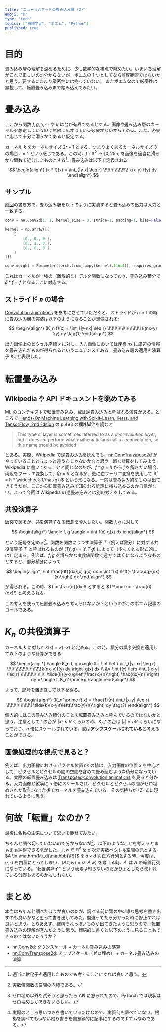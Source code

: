 ```yaml
---
title: "ニューラルネットの畳み込み層 (2)"
emoji: "⛓"
type: "tech"
topics: ["機械学習", "ポエム", "Python"]
published: true
---
```


# 目的

畳み込み層の理解を深めるために、少し数学的な視点で眺めたい。いまいち理解がこれで正しいのか分からないが、ポエムの 1 つとしてなら許容範囲ではないかと思う。要するにあまり厳密性には拘っていない。
またポエムなので厳密性は無視して、転置畳み込みまで踏み込んでみたい。

# 畳み込み

ここから関数 $f, g, h, \cdots$ や $k$ は台が有界であるとする。画像や畳み込み層のカーネルを想定しているので無限に広がっている必要がないからである。また、必要に応じて十分に滑らかであると仮定する。

カーネル $k$ をカーネルサイズ $2r+1$ とする。つまりよくあるカーネルサイズ $3$ の場合 $r=1$ という感じである。この時、$f: \mathbb{R}^2 \to [0, 255]$ を画像を適当に滑らかな関数で近似したものとする[^1]。畳み込みは以下で定義される:

[^1]: 適当に軟化子を適用したものでも考えることにすれば良いと思う。

$$
\begin{align*}
(k * f)(x) = \int_{|y-x| \leq r} \!\!\!\!\!\!\!\!\! k(x-y) f(y) dy
\end{align*}
$$

## サンプル

[前回](/articles/dwd-convolution01)の書き方で、畳み込み層を以下のように実装すると畳み込みの出力は入力と一致する。

```python
conv = nn.Conv2d(1, 1, kernel_size = 3, stride=1, padding=1, bias=False)

kernel = np.array([[
    [
        [0., 0., 0.],
        [0., 1., 0.],
        [0., 0., 0.]
    ]
]])

conv.weight = Parameter(torch.from_numpy(kernel).float(), requires_grad=False)
```

これはカーネルが一種の（離散的な）デルタ関数になっており、畳み込み積分で $\delta * f = f$ となることに対応する。

## ストライド $n$ の場合

[Convolution animations](https://github.com/vdumoulin/conv_arithmetic#convolution-animations) を参考にさせていただくと、ストライドが $n \geq 1$ の時に畳み込み層の実装は以下のようになることが想像される:

$$
\begin{align*}
(K_n f)(x) = \int_{|y-nx| \leq r} \!\!\!\!\!\!\!\!\!\!\!\! k(nx-y) f(y) dy
\tag{1}
\end{align*}
$$

出力画像上のピクセル座標 $x$ に対し、入力画像においては座標 $nx$ に周辺の情報を畳み込んだものが得られるというニュアンスである。畳み込み層の適用を演算子 $K_n$ と表現した。

# 転置畳み込み

## Wikipedia や API ドキュメントを眺めてみる

ML のコンテキストで転置畳み込み、或は逆畳み込みと呼ばれる演算がある。ところで [Hands-On Machine Learning with Scikit-Learn, Keras, and TensorFlow, 2nd Edition](https://www.oreilly.com/library/view/hands-on-machine-learning/9781492032632/) の p.493 の欄外脚注を読むと

> This type of layer is sometimes referred to as a _deconvolution layer_, but it does _not_ perform what mathematicians call a deconvolution, so this name should be avoided

とある。実際、Wikipedia で[逆畳み込み](https://ja.wikipedia.org/wiki/%E9%80%86%E7%95%B3%E3%81%BF%E8%BE%BC%E3%81%BF)を読んでも、[nn.ConvTranspose2d](https://pytorch.org/docs/stable/generated/torch.nn.ConvTranspose2d.html) がやっていることとちょっと違うんじゃないかなと思う。雑な計算をしてみよう。Wikipedia に書いてあることと同じなのだが、$f * g = h$ から $f$ を解きたい場合、両辺をフーリエ変換して、$\hat{f} \hat{g} = \hat{h}$ となるが、更に逆フーリエ変換を使用して $f = h * \widecheck{1/\hat{g}}$ という形になる。一応は畳み込み的なものは出てきそうだが、ここから転置畳み込みで知られる処理に持ち込めるのか自信がない。よって今回は Wikipedia の逆畳み込みとは別の考えをしてみる。

## 共役演算子

唐突であるが、共役演算子なる概念を導入したい。関数 $f,g$ に対して

$$
\begin{align*}
\langle f, g \rangle = \int f(x) g(x) dx
\end{align*}
$$

という記号を定める[^2]。関数を関数にうつす演算子 $T$（例えば微分）に対する共役演算子 $T^\prime$ と呼ばれるものが $\langle Tf, g \rangle = \langle f, T^\prime g \rangle$ によって（少なくとも形式的には）定まる。例えば、$f,g$ を滑らかな実数値関数で遠方では $0$ になるようなものとすると、部分積分によって

[^2]: 実数値関数の空間の内積である。

$$
\begin{align*}
\int \frac{df}{dx}(x) g(x) dx = \int f(x) \left(- \frac{dg}{dx}(x)\right) dx
\end{align*}
$$

が得られる。この時、$T = \frac{d}{dx}$ とすると $T^\prime = - \frac{d}{dx}$ と考えられる。

この考えを使って転置畳み込みを考えられないか？というのがこのポエム記事のゴールである。

# $K_n$ の共役演算子

カーネル $k$ に対して $\tilde{k}(x) = k(-x)$ と定める。この時、積分の順序交換を適用して以下のような計算ができる:

$$
\begin{align*}
\langle K_n f, g \rangle &= \int \left( \int_{|y-nx| \leq r} \!\!\!\!\!\!\!\!\!\!\!\! k(nx-y)f(y) dy \right) g(x) dx \\
&= \int f(y) \left( \int_{|x-y| \leq r} \!\!\!\!\!\!\!\!\! \tilde{k}(y-x)g\left(\frac{x}{n}\right) \frac{dx}{n} \right) dy = \langle f,  K_n^\prime g \rangle
\end{align*}
$$

よって、記号を置き直して以下を得る。

$$
\begin{align*}
(K_n^\prime f)(x) = \frac{1}{n} \int_{|x-y| \leq r} \!\!\!\!\!\!\!\!\! \tilde{k}(x-y)f\left(\frac{y}{n}\right) dy
\tag{2}
\end{align*}
$$

個人的にはこの畳み込み積分のことを転置畳み込みと呼んでいるのではないかと思う。注意として $f$ の台が $|x| \leq R$ くらいの時、$K_n^\prime f$ の台は $|x| \leq nR$ くらいになっており、$n$ 倍にスケールされている、或は**アップスケールされている**と考えることができる。

## 画像処理的な視点で見ると？

例えば、出力画像におけるピクセル位置 $nx$ の値は、入力画像の位置 $x$ を中心として、ピクセルとピクセルの間の空間を含めて畳み込むような積分になっている。実際の転置畳み込みは [Transposed convolution animations](https://github.com/vdumoulin/conv_arithmetic#transposed-convolution-animations) を見ると分かる。入力画像が縦横に $n$ 倍にスケールされ、ピクセルとピクセルの間がゼロ埋めされた形[^3]になった後でカーネルを畳み込んでいる。その気持ちが (2) 式に現れているように思う。

[^3]: ゼロ埋め以外を試そうと思ったら API に怒られたので、PyTorch では現状はゼロ埋めしかできないらしい。

# 何故「転置」なのか？

最後に名称の由来について思いを馳せてみたい。

ちゃんと調べ切っていないので分からないが[^4]、以下のようなことを考えるとまぁまぁ納得できる気がした。$z, w \in \mathbb{R}^d$ を $d$ 次元実数ベクトル空間の元とする。$A \in \mathrm{M}_d(\mathbb{\R})$ を $d \times d$ 次正方行列とする時、今度は、$\langle \cdot, \cdot \rangle$ を内積にとってしまい、$\langle Az, w \rangle = \langle z, A^\prime w \rangle$ を考える時、$A^\prime$ は $A$ の転置行列になっている。“転置演算子” という表現は知らないのだがひょとしたら使われている分野もあるのかもしれない。

[^4]: 実際のところ思いつきを書いているだけなので、実質何も調べていない。根拠を調べてもいない殴り書きを備忘録的に記事にするのでポエムなのである。

# まとめ

本当はちゃんと調べたほうが良いのだが、調べる前に頭の中の雑な思考を書き出すのも良いかなと思って書き出してみた。間違ってたら分かった時に修正すれば良いと思う。とりあえず、結構それっぽいものが出てきたように思うので、転置畳み込みの理解が進んだように思う。標語的に書くと以下のように見ることもできるのではないだろうか？

- [nn.Conv2d](https://pytorch.org/docs/stable/generated/torch.nn.Conv2d.html): ダウンスケール + カーネル畳み込みの演算
- [nn.ConvTranspose2d](https://pytorch.org/docs/stable/generated/torch.nn.ConvTranspose2d.html): アップスケール（ゼロ埋め） + カーネル畳み込みの演算
